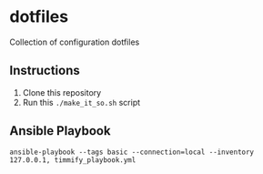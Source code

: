 # dotfiles
Collection of configuration dotfiles

## Instructions

1. Clone this repository
2. Run this `./make_it_so.sh` script

## Ansible Playbook
`ansible-playbook --tags basic --connection=local --inventory 127.0.0.1, timmify_playbook.yml`
